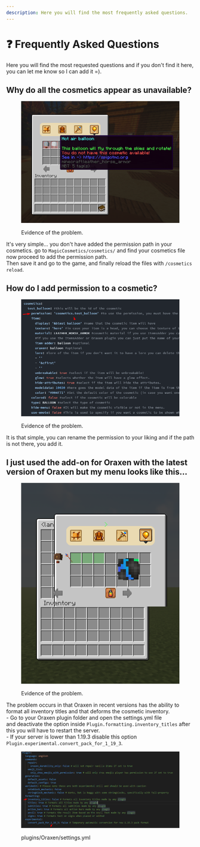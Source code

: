 ```yaml
---
description: Here you will find the most frequently asked questions.
---
```


# ❓ Frequently Asked Questions

Here you will find the most requested questions and if you don't find it here, you can let me know so I can add it =).

## Why do all the cosmetics appear as unavailable?

<figure><img src=".gitbook/assets/image (7).png" alt=""><figcaption><p>Evidence of the problem.</p></figcaption></figure>

It's very simple... you don't have added the permission path in your cosmetics. go to `MagicCosmetics/cosmetics/` and find your cosmetics file now proceed to add the permission path.\
Then save it and go to the game, and finally reload the files with `/cosmetics reload`.

## How do I add permission to a cosmetic?

<figure><img src=".gitbook/assets/image (10).png" alt=""><figcaption><p>Evidence of the problem.</p></figcaption></figure>

It is that simple, you can rename the permission to your liking and if the path is not there, you add it.

## I just used the add-on for Oraxen with the latest version of Oraxen but my menu looks like this...

<figure><img src=".gitbook/assets/image (1).png" alt=""><figcaption><p>Evidence of the problem.</p></figcaption></figure>

The problem occurs in that Oraxen in recent versions has the ability to format all inventory titles and that deforms the cosmetic inventory.\
\- Go to your Oraxen plugin folder and open the settings.yml file\
and deactivate the option inside `Plugin.formatting.inventory_titles` after this you will have to restart the server.\
\- If your server is lower than 1.19.3 disable this option `Plugin.experimental.convert_pack_for_1_19_3`.

<figure><img src=".gitbook/assets/image.png" alt=""><figcaption><p>plugins/Oraxen/settings.yml</p></figcaption></figure>
